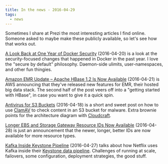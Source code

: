 ```yaml
---
title: In the news - 2016-04-29
tags: 
  - news
---
```


Sometimes I share at Prezi the most interesting articles I find online. Someone
asked to maybe make these publicly available, so let's see how that works out.

[A Look Back at One Year of Docker Security](https://blog.docker.com/2016/04/docker-security/)
(2016-04-20) is a look at the security-focused changes that happened in Docker
in the past year. I love the "secure by default" philosophy. Daemon-side
ulimits, user-namespaces, and other fun thingies.

[Amazon EMR Update – Apache HBase 1.2 Is Now Available](https://aws.amazon.com/blogs/aws/amazon-emr-update-apache-hbase-1-2-is-now-available/)
(2016-04-21) is AWS announcing that they've released new features for EMR, their
hosted big data stack. The second half of the post veers off into a "getting
started with HBase", in case you want to give it a quick spin.

[Antivirus for S3 Buckets](https://cloudonaut.io/antivirus-for-s3-buckets/)
(2016-04-18) is a short and sweet post on how to use
[ClamAV](http://www.clamav.net/) to check content in an S3 bucket for malware.
Extra brownie points for the architecture diagram with
[Cloudcraft](https://cloudcraft.co/).

[Longer EBS and Storage Gateway Resource IDs Now Available](https://aws.amazon.com/blogs/aws/theyre-here-longer-ebs-and-storage-gateway-resource-ids-now-available/)
(2016-04-28) is just an announcement that the newer, longer, better IDs are now
available for more resource types.

[Kafka Inside Keystone Pipeline](http://techblog.netflix.com/2016/04/kafka-inside-keystone-pipeline.html)
(2016-04-27) talks about how Netflix uses Kafka inside their
[Keystone data pipeline](http://techblog.netflix.com/2016/02/evolution-of-netflix-data-pipeline.html).
Challenges of running at scale, failovers, some configuration, deployment
strategies, the good stuff.
